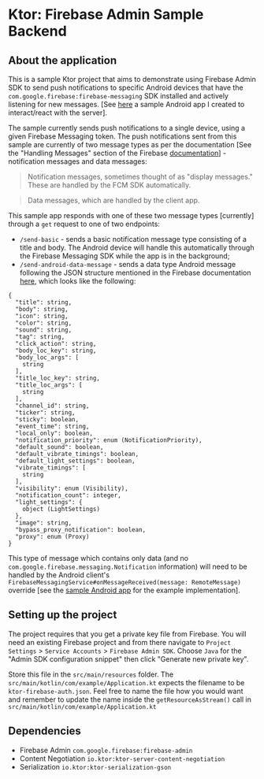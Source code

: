 # Ktor: Firebase Admin Sample Backend

## About the application

This is a sample Ktor project that aims to demonstrate using Firebase Admin SDK to send push notifications to specific 
Android devices that have the `com.google.firebase:firebase-messaging` SDK installed and actively listening for new 
messages. [See <a href="https://github.com/akitikkx/channel-me-perfect-android">here</a> a sample Android app I 
created to interact/react with the server].

The sample currently sends push notifications to a single device, using a given Firebase Messaging token. 
The push notifications sent from this sample are currently of two message types as per the 
documentation 
[See the "Handling Messages" section of the Firebase <a href="https://firebase.google.com/docs/cloud-messaging/concept-options#notifications_and_data_messages">documentation</a>]  - notification messages and data messages:

> Notification messages, sometimes thought of as "display messages." These are handled by the FCM SDK automatically.

> Data messages, which are handled by the client app.

This sample app responds with one of these two message types [currently] through a `get` request to one of two endpoints:

- `/send-basic` - sends a basic notification message type consisting of a title and body. The Android device will 
handle this automatically through the Firebase Messaging SDK while the app is in the background;
- `/send-android-data-message` - sends a data type Android message following the JSON structure mentioned in the 
Firebase documentation <a href="https://firebase.google.com/docs/reference/fcm/rest/v1/projects.messages#androidnotification">here</a>, which looks like the following: 

```
{
  "title": string,
  "body": string,
  "icon": string,
  "color": string,
  "sound": string,
  "tag": string,
  "click_action": string,
  "body_loc_key": string,
  "body_loc_args": [
    string
  ],
  "title_loc_key": string,
  "title_loc_args": [
    string
  ],
  "channel_id": string,
  "ticker": string,
  "sticky": boolean,
  "event_time": string,
  "local_only": boolean,
  "notification_priority": enum (NotificationPriority),
  "default_sound": boolean,
  "default_vibrate_timings": boolean,
  "default_light_settings": boolean,
  "vibrate_timings": [
    string
  ],
  "visibility": enum (Visibility),
  "notification_count": integer,
  "light_settings": {
    object (LightSettings)
  },
  "image": string,
  "bypass_proxy_notification": boolean,
  "proxy": enum (Proxy)
}
```
This type of message which contains only data (and no `com.google.firebase.messaging.Notification` information) will 
need to be handled by the Android client's `FirebaseMessagingService#onMessageReceived(message: RemoteMessage)` 
override [see the <a href="https://github.com/akitikkx/channel-me-perfect-android">sample 
Android app</a> for the example implementation].

## Setting up the project
The project requires that you get a private key file from Firebase. You will need an existing Firebase project and 
from there navigate to `Project Settings` > `Service Accounts` > `Firebase Admin SDK`. Choose `Java` for the 
"Admin SDK configuration snippet" then click "Generate new private key".

Store this file in the `src/main/resources` folder. The `src/main/kotlin/com/example/Application.kt` expects the filename to 
be `ktor-firebase-auth.json`. Feel free to name the file how you would want and remember to update the name inside the 
`getResourceAsStream()` call in `src/main/kotlin/com/example/Application.kt`

## Dependencies
- Firebase Admin `com.google.firebase:firebase-admin`
- Content Negotiation `io.ktor:ktor-server-content-negotiation`
- Serialization `io.ktor:ktor-serialization-gson`